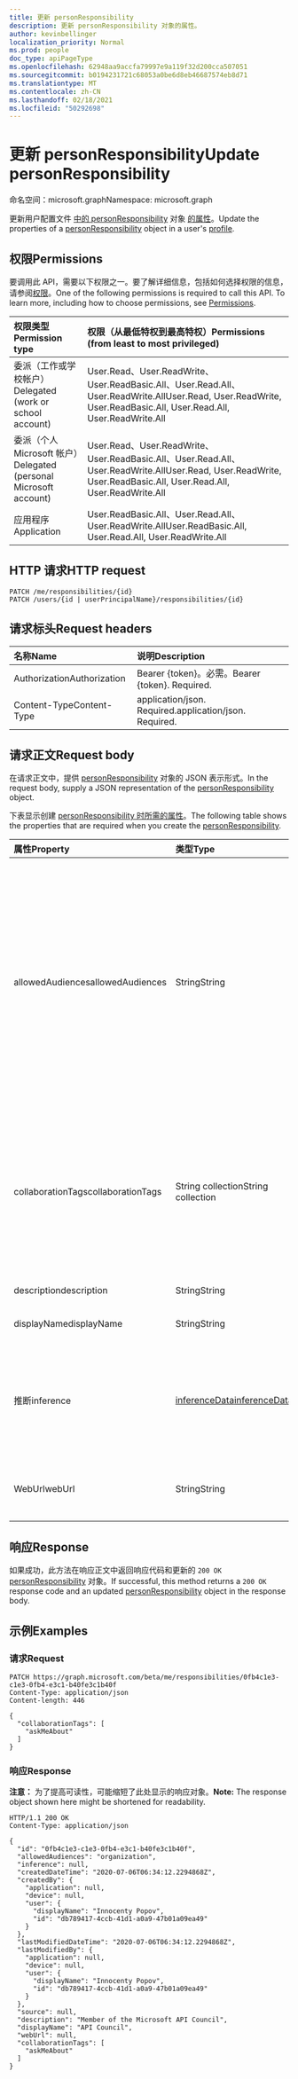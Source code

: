 ```yaml
---
title: 更新 personResponsibility
description: 更新 personResponsibility 对象的属性。
author: kevinbellinger
localization_priority: Normal
ms.prod: people
doc_type: apiPageType
ms.openlocfilehash: 62948aa9accfa79997e9a119f32d200cca507051
ms.sourcegitcommit: b0194231721c68053a0be6d8eb46687574eb8d71
ms.translationtype: MT
ms.contentlocale: zh-CN
ms.lasthandoff: 02/18/2021
ms.locfileid: "50292698"
---
```

# <a name="update-personresponsibility"></a><span data-ttu-id="79ad4-103">更新 personResponsibility</span><span class="sxs-lookup"><span data-stu-id="79ad4-103">Update personResponsibility</span></span>
<span data-ttu-id="79ad4-104">命名空间：microsoft.graph</span><span class="sxs-lookup"><span data-stu-id="79ad4-104">Namespace: microsoft.graph</span></span>

<span data-ttu-id="79ad4-105">更新用户配置文件 [中的 personResponsibility](../resources/personresponsibility.md) 对象 [的属性](../resources/profile.md)。</span><span class="sxs-lookup"><span data-stu-id="79ad4-105">Update the properties of a [personResponsibility](../resources/personresponsibility.md) object in a user's [profile](../resources/profile.md).</span></span>

## <a name="permissions"></a><span data-ttu-id="79ad4-106">权限</span><span class="sxs-lookup"><span data-stu-id="79ad4-106">Permissions</span></span>

<span data-ttu-id="79ad4-p101">要调用此 API，需要以下权限之一。要了解详细信息，包括如何选择权限的信息，请参阅[权限](/graph/permissions-reference)。</span><span class="sxs-lookup"><span data-stu-id="79ad4-p101">One of the following permissions is required to call this API. To learn more, including how to choose permissions, see [Permissions](/graph/permissions-reference).</span></span>

| <span data-ttu-id="79ad4-109">权限类型</span><span class="sxs-lookup"><span data-stu-id="79ad4-109">Permission type</span></span>                        | <span data-ttu-id="79ad4-110">权限（从最低特权到最高特权）</span><span class="sxs-lookup"><span data-stu-id="79ad4-110">Permissions (from least to most privileged)</span></span>                                      |
|:---------------------------------------|:---------------------------------------------------------------------------------|
| <span data-ttu-id="79ad4-111">委派（工作或学校帐户）</span><span class="sxs-lookup"><span data-stu-id="79ad4-111">Delegated (work or school account)</span></span>     | <span data-ttu-id="79ad4-112">User.Read、User.ReadWrite、User.ReadBasic.All、User.Read.All、User.ReadWrite.All</span><span class="sxs-lookup"><span data-stu-id="79ad4-112">User.Read, User.ReadWrite, User.ReadBasic.All, User.Read.All, User.ReadWrite.All</span></span> |
| <span data-ttu-id="79ad4-113">委派（个人 Microsoft 帐户）</span><span class="sxs-lookup"><span data-stu-id="79ad4-113">Delegated (personal Microsoft account)</span></span> | <span data-ttu-id="79ad4-114">User.Read、User.ReadWrite、User.ReadBasic.All、User.Read.All、User.ReadWrite.All</span><span class="sxs-lookup"><span data-stu-id="79ad4-114">User.Read, User.ReadWrite, User.ReadBasic.All, User.Read.All, User.ReadWrite.All</span></span> |
| <span data-ttu-id="79ad4-115">应用程序</span><span class="sxs-lookup"><span data-stu-id="79ad4-115">Application</span></span>                            | <span data-ttu-id="79ad4-116">User.ReadBasic.All、User.Read.All、User.ReadWrite.All</span><span class="sxs-lookup"><span data-stu-id="79ad4-116">User.ReadBasic.All, User.Read.All, User.ReadWrite.All</span></span>                            |

## <a name="http-request"></a><span data-ttu-id="79ad4-117">HTTP 请求</span><span class="sxs-lookup"><span data-stu-id="79ad4-117">HTTP request</span></span>

<!-- {
  "blockType": "ignored"
}
-->
``` http
PATCH /me/responsibilities/{id}
PATCH /users/{id | userPrincipalName}/responsibilities/{id}
```

## <a name="request-headers"></a><span data-ttu-id="79ad4-118">请求标头</span><span class="sxs-lookup"><span data-stu-id="79ad4-118">Request headers</span></span>
|<span data-ttu-id="79ad4-119">名称</span><span class="sxs-lookup"><span data-stu-id="79ad4-119">Name</span></span>|<span data-ttu-id="79ad4-120">说明</span><span class="sxs-lookup"><span data-stu-id="79ad4-120">Description</span></span>|
|:---|:---|
|<span data-ttu-id="79ad4-121">Authorization</span><span class="sxs-lookup"><span data-stu-id="79ad4-121">Authorization</span></span>|<span data-ttu-id="79ad4-p102">Bearer {token}。必需。</span><span class="sxs-lookup"><span data-stu-id="79ad4-p102">Bearer {token}. Required.</span></span>|
|<span data-ttu-id="79ad4-124">Content-Type</span><span class="sxs-lookup"><span data-stu-id="79ad4-124">Content-Type</span></span>|<span data-ttu-id="79ad4-p103">application/json. Required.</span><span class="sxs-lookup"><span data-stu-id="79ad4-p103">application/json. Required.</span></span>|

## <a name="request-body"></a><span data-ttu-id="79ad4-127">请求正文</span><span class="sxs-lookup"><span data-stu-id="79ad4-127">Request body</span></span>
<span data-ttu-id="79ad4-128">在请求正文中，提供 [personResponsibility](../resources/personresponsibility.md) 对象的 JSON 表示形式。</span><span class="sxs-lookup"><span data-stu-id="79ad4-128">In the request body, supply a JSON representation of the [personResponsibility](../resources/personresponsibility.md) object.</span></span>

<span data-ttu-id="79ad4-129">下表显示创建 [personResponsibility 时所需的属性](../resources/personresponsibility.md)。</span><span class="sxs-lookup"><span data-stu-id="79ad4-129">The following table shows the properties that are required when you create the [personResponsibility](../resources/personresponsibility.md).</span></span>

|<span data-ttu-id="79ad4-130">属性</span><span class="sxs-lookup"><span data-stu-id="79ad4-130">Property</span></span>|<span data-ttu-id="79ad4-131">类型</span><span class="sxs-lookup"><span data-stu-id="79ad4-131">Type</span></span>|<span data-ttu-id="79ad4-132">说明</span><span class="sxs-lookup"><span data-stu-id="79ad4-132">Description</span></span>|
|:---|:---|:---|
|<span data-ttu-id="79ad4-133">allowedAudiences</span><span class="sxs-lookup"><span data-stu-id="79ad4-133">allowedAudiences</span></span>|<span data-ttu-id="79ad4-134">String</span><span class="sxs-lookup"><span data-stu-id="79ad4-134">String</span></span>|<span data-ttu-id="79ad4-135">能够查看实体中包含的值的访问群体。</span><span class="sxs-lookup"><span data-stu-id="79ad4-135">The audiences that are able to see the values contained within the entity.</span></span> <span data-ttu-id="79ad4-136">继承自 [itemFacet](../resources/itemfacet.md)。</span><span class="sxs-lookup"><span data-stu-id="79ad4-136">Inherited from [itemFacet](../resources/itemfacet.md).</span></span> <span data-ttu-id="79ad4-137">可取值为：`me`、`family`、`contacts`、`groupMembers`、`organization`、`federatedOrganizations`、`everyone`、`unknownFutureValue`。</span><span class="sxs-lookup"><span data-stu-id="79ad4-137">Possible values are: `me`, `family`, `contacts`, `groupMembers`, `organization`, `federatedOrganizations`, `everyone`, `unknownFutureValue`.</span></span>|
|<span data-ttu-id="79ad4-138">collaborationTags</span><span class="sxs-lookup"><span data-stu-id="79ad4-138">collaborationTags</span></span>|<span data-ttu-id="79ad4-139">String collection</span><span class="sxs-lookup"><span data-stu-id="79ad4-139">String collection</span></span>|<span data-ttu-id="79ad4-140">包含用户与兴趣相关联的体验方案标记。</span><span class="sxs-lookup"><span data-stu-id="79ad4-140">Contains experience scenario tags a user has associated with the interest.</span></span> <span data-ttu-id="79ad4-141">集合中允许的值是： `askMeAbout` ， `ableToMentor` ， `wantsToLearn` `wantsToImprove` 。</span><span class="sxs-lookup"><span data-stu-id="79ad4-141">Allowed values in the collection are: `askMeAbout`, `ableToMentor`, `wantsToLearn`, `wantsToImprove`.</span></span>|
|<span data-ttu-id="79ad4-142">description</span><span class="sxs-lookup"><span data-stu-id="79ad4-142">description</span></span>|<span data-ttu-id="79ad4-143">String</span><span class="sxs-lookup"><span data-stu-id="79ad4-143">String</span></span>|<span data-ttu-id="79ad4-144">责任说明。</span><span class="sxs-lookup"><span data-stu-id="79ad4-144">Description of the responsibility.</span></span>|
|<span data-ttu-id="79ad4-145">displayName</span><span class="sxs-lookup"><span data-stu-id="79ad4-145">displayName</span></span>|<span data-ttu-id="79ad4-146">String</span><span class="sxs-lookup"><span data-stu-id="79ad4-146">String</span></span>|<span data-ttu-id="79ad4-147">包含责任的友好名称。</span><span class="sxs-lookup"><span data-stu-id="79ad4-147">Contains a friendly name for the responsibility.</span></span> |
|<span data-ttu-id="79ad4-148">推断</span><span class="sxs-lookup"><span data-stu-id="79ad4-148">inference</span></span>|[<span data-ttu-id="79ad4-149">inferenceData</span><span class="sxs-lookup"><span data-stu-id="79ad4-149">inferenceData</span></span>](../resources/inferencedata.md)|<span data-ttu-id="79ad4-150">如果实体是由创建或修改应用程序推断的，则包含推断详细信息。</span><span class="sxs-lookup"><span data-stu-id="79ad4-150">Contains inference detail if the entity is inferred by the creating or modifying application.</span></span> <span data-ttu-id="79ad4-151">继承自 [itemFacet](../resources/itemfacet.md)。</span><span class="sxs-lookup"><span data-stu-id="79ad4-151">Inherited from [itemFacet](../resources/itemfacet.md).</span></span>|
|<span data-ttu-id="79ad4-152">WebUrl</span><span class="sxs-lookup"><span data-stu-id="79ad4-152">webUrl</span></span>|<span data-ttu-id="79ad4-153">String</span><span class="sxs-lookup"><span data-stu-id="79ad4-153">String</span></span>|<span data-ttu-id="79ad4-154">包含指向有关该责任的网页或资源的链接。</span><span class="sxs-lookup"><span data-stu-id="79ad4-154">Contains a link to a web page or resource about the responsibility.</span></span>|



## <a name="response"></a><span data-ttu-id="79ad4-155">响应</span><span class="sxs-lookup"><span data-stu-id="79ad4-155">Response</span></span>

<span data-ttu-id="79ad4-156">如果成功，此方法在响应正文中返回响应代码和更新的 `200 OK` [personResponsibility](../resources/personresponsibility.md) 对象。</span><span class="sxs-lookup"><span data-stu-id="79ad4-156">If successful, this method returns a `200 OK` response code and an updated [personResponsibility](../resources/personresponsibility.md) object in the response body.</span></span>

## <a name="examples"></a><span data-ttu-id="79ad4-157">示例</span><span class="sxs-lookup"><span data-stu-id="79ad4-157">Examples</span></span>

### <a name="request"></a><span data-ttu-id="79ad4-158">请求</span><span class="sxs-lookup"><span data-stu-id="79ad4-158">Request</span></span>

<!-- {
  "blockType": "request",
  "sampleKeys": ["0fb4c1e3-c1e3-0fb4-e3c1-b40fe3c1b40f"],
  "name": "update_personresponsibility"
}
-->
``` http
PATCH https://graph.microsoft.com/beta/me/responsibilities/0fb4c1e3-c1e3-0fb4-e3c1-b40fe3c1b40f
Content-Type: application/json
Content-length: 446

{
  "collaborationTags": [
    "askMeAbout"
  ]
}
```

### <a name="response"></a><span data-ttu-id="79ad4-159">响应</span><span class="sxs-lookup"><span data-stu-id="79ad4-159">Response</span></span>
<span data-ttu-id="79ad4-160">**注意：** 为了提高可读性，可能缩短了此处显示的响应对象。</span><span class="sxs-lookup"><span data-stu-id="79ad4-160">**Note:** The response object shown here might be shortened for readability.</span></span>
<!-- {
  "blockType": "response",
  "truncated": true,
  "@odata.type": "microsoft.graph.personResponsibility"
}
-->
``` http
HTTP/1.1 200 OK
Content-Type: application/json

{
  "id": "0fb4c1e3-c1e3-0fb4-e3c1-b40fe3c1b40f",
  "allowedAudiences": "organization",
  "inference": null,
  "createdDateTime": "2020-07-06T06:34:12.2294868Z",
  "createdBy": {
    "application": null,
    "device": null,
    "user": {
      "displayName": "Innocenty Popov",
      "id": "db789417-4ccb-41d1-a0a9-47b01a09ea49"
    }
  },
  "lastModifiedDateTime": "2020-07-06T06:34:12.2294868Z",
  "lastModifiedBy": {
    "application": null,
    "device": null,
    "user": {
      "displayName": "Innocenty Popov",
      "id": "db789417-4ccb-41d1-a0a9-47b01a09ea49"
    }
  },
  "source": null,
  "description": "Member of the Microsoft API Council",
  "displayName": "API Council",
  "webUrl": null,
  "collaborationTags": [
    "askMeAbout"
  ]
}
```


